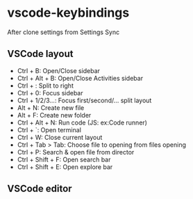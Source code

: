 # vscode-keybindings
After clone settings from Settings Sync

## VSCode layout
- Ctrl + B: Open/Close sidebar
- Ctrl + Alt + B: Open/Close Activities sidebar
- Ctrl + \: Split to right
- Ctrl + 0: Focus sidebar
- Ctrl + 1/2/3...: Focus first/second/... split layout
- Alt + N: Create new file
- Alt + F: Create new folder
- Ctrl + Alt + N: Run code (JS: ex:Code runner)
- Ctrl + `: Open terminal
- Ctrl + W: Close current layout
- Ctrl + Tab > Tab: Choose file to opening from files opening
- Ctrl + P: Search & open file from director
- Ctrl + Shift + F: Open search bar
- Ctrl + Shift + E: Open explore bar


## VSCode editor
